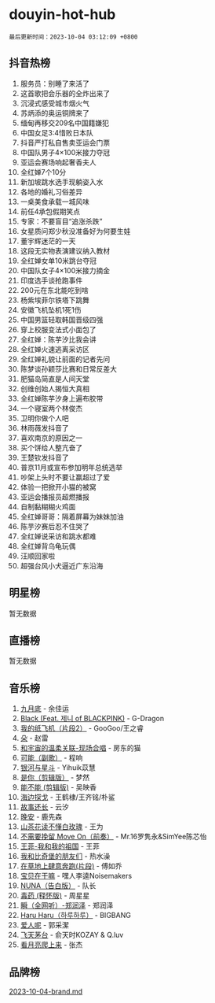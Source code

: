 # douyin-hot-hub

`最后更新时间：2023-10-04 03:12:09 +0800`

## 抖音热榜

1. 服务员：别睡了来活了
1. 这首歌把会乐器的全炸出来了
1. 沉浸式感受城市烟火气
1. 苏炳添的奥运铜牌来了
1. 缅甸再移交209名中国籍嫌犯
1. 中国女足3:4惜败日本队
1. 抖音严打私自售卖亚运会门票
1. 中国队男子4×100米接力夺冠
1. 亚运会赛场响起奢香夫人
1. 全红婵7个10分
1. 新加坡跳水选手现躺姿入水
1. 各地的婚礼习俗差异
1. 一桌美食承载一城风味
1. 前任4承包假期笑点
1. 专家：不要盲目“追涨杀跌”
1. 女星质问郑少秋没准备好为何要生娃
1. 董宇辉迷茫的一天
1. 这段无实物表演建议纳入教材
1. 全红婵女单10米跳台夺冠
1. 中国队女子4×100米接力摘金
1. 印度选手谈抢跑事件
1. 200元在东北能吃到啥
1. 杨紫埃菲尔铁塔下跳舞
1. 安徽飞机坠机1死1伤
1. 中国男篮轻取韩国晋级四强
1. 穿上校服变法式小面包了
1. 全红婵：陈芋汐比我会讲
1. 全红婵火速逃离采访区
1. 全红婵礼貌让前面的记者先问
1. 陈梦谈孙颖莎比赛和日常反差大
1. 肥猫岛简直是人间天堂
1. 创维创始人揭恒大真相
1. 全红婵陈芋汐身上遍布胶带
1. 一个寝室两个林俊杰
1. 卫明你做个人吧
1. 林雨薇发抖音了
1. 喜欢南京的原因之一
1. 买个饼给人整亢奋了
1. 王楚钦发抖音了
1. 普京11月或宣布参加明年总统选举
1. 吵架上头时不要让赢超过了爱
1. 体验一把掀开小猫的被窝
1. 亚运会播报员超燃播报
1. 自制黏糊糊火鸡面
1. 全红婵哥哥：隔着屏幕为妹妹加油
1. 陈芋汐赛后忍不住哭了
1. 全红婵说采访和跳水都难
1. 全红婵背乌龟玩偶
1. 汪顺回家啦
1. 超强台风小犬逼近广东沿海

## 明星榜

暂无数据

## 直播榜

暂无数据

## 音乐榜

1. [九月底](https://sf6-cdn-tos.douyinstatic.com/obj/tos-cn-ve-2774/oMfewG4PDTFhF8iz3OGQ7ABH5i6fCgnMaoCbzZ) - 余佳运
1. [Black (Feat. 제니 of BLACKPINK)](https://sf3-cdn-tos.douyinstatic.com/obj/tos-cn-ve-2774/2eb92e2debbe4fe0a552bc099aef7f28) - G-Dragon
1. [我的纸飞机（片段2）](https://sf6-cdn-tos.douyinstatic.com/obj/tos-cn-ve-2774/oM2ZrKcg2CD5AeRB2gkeXOFB1IxAGJdZPazYHf) - GooGoo/王之睿
1. [朵](https://sf3-cdn-tos.douyinstatic.com/obj/tos-cn-ve-2774/932f5bdfcd7c47b880525e92ab8a4999) - 赵雷
1. [和宇宙的温柔关联-现场合唱](https://sf3-cdn-tos.douyinstatic.com/obj/tos-cn-ve-2774/o0hONGDYQBgk0e5bqDeQOonVmncA6tC2nBwZLT) - 房东的猫
1. [可能（副歌）](https://sf6-cdn-tos.douyinstatic.com/obj/tos-cn-ve-2774/cde1731888894259b333569393c2fb51) - 程响
1. [银河与星斗](https://sf3-cdn-tos.douyinstatic.com/obj/tos-cn-ve-2774/3cc0bf5f0ef140f7b6743a631bcf3c58) - Yihuik苡慧
1. [是你（剪辑版）](https://sf3-cdn-tos.douyinstatic.com/obj/tos-cn-ve-2774/46019dae783c4c969944217fe1cfafc4) - 梦然
1. [能不能 (剪辑版)](https://sf3-cdn-tos.douyinstatic.com/obj/tos-cn-ve-2774/fc4a6c45b4a34277ba4088e1d7fdff98) - 吴映香
1. [海边探戈](https://sf3-cdn-tos.douyinstatic.com/obj/tos-cn-ve-2774/os9gE0VQCGqt6VQkZDyBBYvfSDY0QFe3vVmubn) - 王鹤棣/王齐铭/朴鲨
1. [故事还长](https://sf6-cdn-tos.douyinstatic.com/obj/tos-cn-ve-2774/30a26758c8594f0ab81ac675c33ee2c5) - 云汐
1. [晚安](https://sf6-cdn-tos.douyinstatic.com/obj/tos-cn-ve-2774/a724c5e224464218839820f4e4fd632f) - 鹿先森
1. [山茶花读不懂白玫瑰](https://sf6-cdn-tos.douyinstatic.com/obj/tos-cn-ve-2774/osfn8B7DktrRHEPJgPCfDbw7QDQEkwC16BxZg9) - 王为
1. [不需要挽留 Move On（前奏）](https://sf3-cdn-tos.douyinstatic.com/obj/tos-cn-ve-2774/ooCBhgCCkF4nExzQL9WZSUbitfA8IsDkgQIYhe) - Mr.16罗隽永&SimYee陈芯怡
1. [王菲-我和我的祖国](https://sf6-cdn-tos.douyinstatic.com/obj/tos-cn-ve-2774/3ef0f373017541e18566595c96123cab) - 王菲
1. [我和比奇堡的朋友们](https://sf3-cdn-tos.douyinstatic.com/obj/tos-cn-ve-2774/f0505db981ea4a6d91453a15924a82aa) - 热水澡
1. [在草地上肆意奔跑(片段)](https://sf6-cdn-tos.douyinstatic.com/obj/tos-cn-ve-2774/8831d494742f45dabdfa8adb8b817259) - 傅如乔
1. [宝贝在干嘛](https://sf6-cdn-tos.douyinstatic.com/obj/tos-cn-ve-2774/okW4hBCfJI5B2ZEgTCtikhMW7IafzNrBQIYkpJ) - 嘿人李逵Noisemakers
1. [NUNA（告白版）](https://sf3-cdn-tos.douyinstatic.com/obj/tos-cn-ve-2774/a65828cbd8ce41a78a430a58b49f4feb) - 队长
1. [毒药 (释怀版)](https://sf6-cdn-tos.douyinstatic.com/obj/tos-cn-ve-2774/oYILMEAzspdZBIzy4frJNB8ZHPHWAhiwowd4Ad) - 周星星
1. [瞬（全网听）-郑润泽](https://sf6-cdn-tos.douyinstatic.com/obj/tos-cn-ve-2774/o4Vb9eJZClCZTnRQYy0BRSeHGrDtrkrQgIBvQt) - 郑润泽
1. [Haru Haru（하루하루）](https://sf3-cdn-tos.douyinstatic.com/obj/tos-cn-ve-2774/940c04aa98154ee7bdbaaa2ad9f28aec) - BIGBANG
1. [爱人呢](https://sf3-cdn-tos.douyinstatic.com/obj/tos-cn-ve-2774/2041dc10f3c442f1992b439a00eaf2ba) - 郭采潔
1. [飞天茅台](https://sf3-cdn-tos.douyinstatic.com/obj/tos-cn-ve-2774/o4GhTV5kIuMWmC2Ai1WzNglssgBfQaqQCSLxUU) - 俞天时KOZAY & Q.luv
1. [看月亮爬上来](https://sf3-cdn-tos.douyinstatic.com/obj/tos-cn-ve-2774/356c324112764016b25295e535f2daf0) - 张杰

## 品牌榜

[2023-10-04-brand.md](2023-10-04-brand.md)
